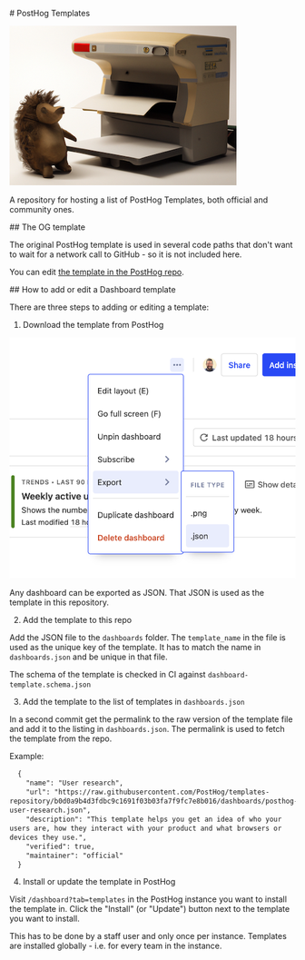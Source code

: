 # PostHog Templates

![a dalle generated image of a hedgehog by a printing press](./printing-hedgehog.png)

A repository for hosting a list of PostHog Templates, both official and community ones.

## The OG template

The original PostHog template is used in several code paths that don't want to wait for a network call to GitHub - so it is not included here.

You can edit [the template in the PostHog repo](https://github.com/PostHog/posthog/blob/master/posthog/models/dashboard_templates.py#L32).

## How to add or edit a Dashboard template

There are three steps to adding or editing a template:

1. Download the template from PostHog

![a screenshot of the PostHog dashboard with the export as JSON dropdown open](./export-dashboard-as-json.png)

Any dashboard can be exported as JSON. That JSON is used as the template in this repository.

2. Add the template to this repo

Add the JSON file to the `dashboards` folder. The `template_name` in the file is used as the unique key of the template. It has to match the name in `dashboards.json` and be unique in that file.

The schema of the template is checked in CI against `dashboard-template.schema.json`

3. Add the template to the list of templates in `dashboards.json`

In a second commit get the permalink to the raw version of the template file and add it to the listing in `dashboards.json`. The permalink is used to fetch the template from the repo.

Example:

```
  {
    "name": "User research",
    "url": "https://raw.githubusercontent.com/PostHog/templates-repository/b0d0a9b4d3fdbc9c1691f03b03fa7f9fc7e8b016/dashboards/posthog-user-research.json",
    "description": "This template helps you get an idea of who your users are, how they interact with your product and what browsers or devices they use.",
    "verified": true,
    "maintainer": "official"
  }
```

4. Install or update the template in PostHog

Visit `/dashboard?tab=templates` in the PostHog instance you want to install the template in. Click the "Install" (or "Update") button next to the template you want to install.

This has to be done by a staff user and only once per instance. Templates are installed globally - i.e. for every team in the instance.
